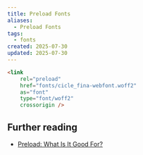 ```yaml
---
title: Preload Fonts
aliases:
  - Preload Fonts
tags:
  - fonts
created: 2025-07-30
updated: 2025-07-30
---
```


```html
<link
    rel="preload"
    href="fonts/cicle_fina-webfont.woff2"
    as="font"
    type="font/woff2"
    crossorigin />
```

## Further reading

- [Preload: What Is It Good For?](https://www.smashingmagazine.com/2016/02/preload-what-is-it-good-for/)